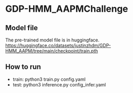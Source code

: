 # GDP-HMM_AAPMChallenge


## Model file
The pre-trained model file is in huggingface. 
https://huggingface.co/datasets/justinzhdm/GDP-HMM_AAPM/tree/main/checkpoint/train.pth


## How to run

- train: python3 train.py config.yaml
- test:  python3 inference.py config_infer.yaml
